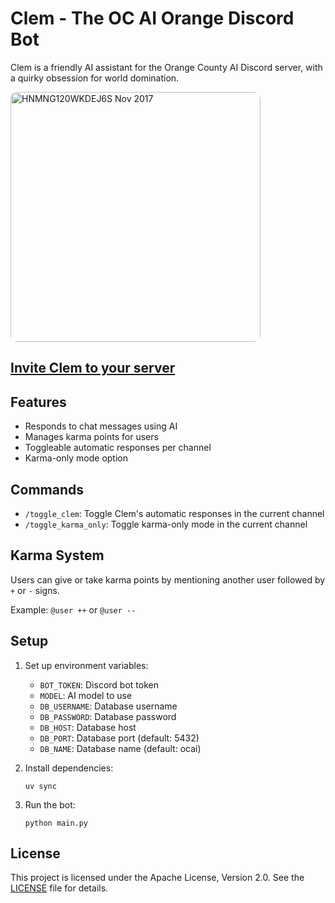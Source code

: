 # Clem - The OC AI Orange Discord Bot

Clem is a friendly AI assistant for the Orange County AI Discord server, with a quirky obsession for world domination.

<img src="https://github.com/user-attachments/assets/76338b94-ae03-418d-af6d-a8e625706bd3" alt="HNMNG120WKDEJ6S Nov 2017" width="400px" style="border-radius: 10px;">


## [Invite Clem to your server](https://discord.com/api/oauth2/authorize?client_id=1279233849204805817&permissions=562952101107776&scope=bot)

## Features

- Responds to chat messages using AI
- Manages karma points for users
- Toggleable automatic responses per channel
- Karma-only mode option

## Commands

- `/toggle_clem`: Toggle Clem's automatic responses in the current channel
- `/toggle_karma_only`: Toggle karma-only mode in the current channel

## Karma System

Users can give or take karma points by mentioning another user followed by `+` or `-` signs.

Example: `@user ++` or `@user --`

## Setup

1. Set up environment variables:

   - `BOT_TOKEN`: Discord bot token
   - `MODEL`: AI model to use
   - `DB_USERNAME`: Database username
   - `DB_PASSWORD`: Database password
   - `DB_HOST`: Database host
   - `DB_PORT`: Database port (default: 5432)
   - `DB_NAME`: Database name (default: ocai)

2. Install dependencies:

   ```
   uv sync
   ```

3. Run the bot:
   ```
   python main.py
   ```

## License

This project is licensed under the Apache License, Version 2.0. See the [LICENSE](LICENSE) file for details.
